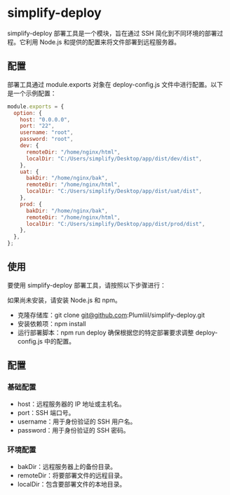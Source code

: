 # simplify-deploy
simplify-deploy 部署工具是一个模块，旨在通过 SSH 简化到不同环境的部署过程。它利用 Node.js 和提供的配置来将文件部署到远程服务器。

## 配置
部署工具通过 module.exports 对象在 deploy-config.js 文件中进行配置。以下是一个示例配置：

```javascript
module.exports = {
  option: {
    host: "0.0.0.0",
    port: "22",
    username: "root",
    password: "root",
    dev: {
      remoteDir: "/home/nginx/html",
      localDir: "C:/Users/simplify/Desktop/app/dist/dev/dist",
    },
    uat: {
      bakDir: "/home/nginx/bak",
      remoteDir: "/home/nginx/html",
      localDir: "C:/Users/simplify/Desktop/app/dist/uat/dist",
    },
    prod: {
      bakDir: "/home/nginx/bak",
      remoteDir: "/home/nginx/html",
      localDir: "C:/Users/simplify/Desktop/app/dist/prod/dist",
    },
  },
};
```
## 使用
要使用 simplify-deploy 部署工具，请按照以下步骤进行：

如果尚未安装，请安装 Node.js 和 npm。
+ 克隆存储库：git clone git@github.com:Plumliil/simplify-deploy.git
+ 安装依赖项：npm install
+ 运行部署脚本：npm run deploy
确保根据您的特定部署要求调整 deploy-config.js 中的配置。

## 配置
### 基础配置
- host：远程服务器的 IP 地址或主机名。
- port：SSH 端口号。
- username：用于身份验证的 SSH 用户名。
- password：用于身份验证的 SSH 密码。
### 环境配置
- bakDir：远程服务器上的备份目录。
- remoteDir：将要部署文件的远程目录。
- localDir：包含要部署文件的本地目录。